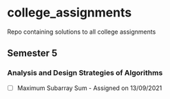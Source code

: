 # college_assignments
Repo containing solutions to all college assignments

## Semester 5
### Analysis and Design Strategies of Algorithms

- [ ] Maximum Subarray Sum - Assigned on 13/09/2021
